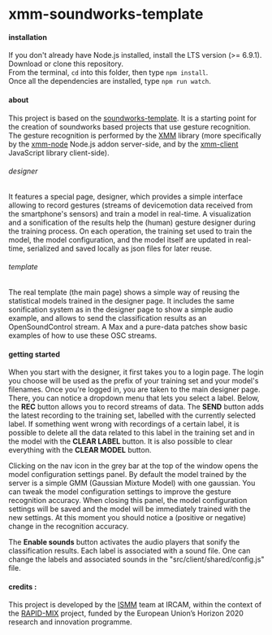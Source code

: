 # xmm-soundworks-template

#### installation

If you don't already have Node.js installed, install the LTS version (>= 6.9.1).  
Download or clone this repository.  
From the terminal, `cd` into this folder, then type `npm install`.  
Once all the dependencies are installed, type `npm run watch`.  

#### about

This project is based on the [soundworks-template](https://github.com/collective-soundworks/soundworks-template).
It is a starting point for the creation of soundworks based projects that use gesture recognition.
The gesture recognition is performed by the [XMM](https://github.com/Ircam-RnD/xmm) library (more specifically
by the [xmm-node](https://github.com/Ircam-RnD/xmm-node) Node.js addon server-side, and by the
[xmm-client](https://github.com/Ircam-RnD/xmm-client) JavaScript library client-side).

###### designer

It features a special page, designer, which provides a simple interface allowing to record gestures
(streams of devicemotion data received from the smartphone's sensors) and train a model in real-time.
A visualization and a sonification of the results help the (human) gesture designer during the training process.
On each operation, the training set used to train the model, the model configuration, and the model itself
are updated in real-time, serialized and saved locally as json files for later reuse.

###### template

The real template (the main page) shows a simple way of reusing the statistical models trained in the designer page.
It includes the same sonification system as in the designer page to show a simple audio example, and allows to send the
classification results as an OpenSoundControl stream.
A Max and a pure-data patches show basic examples of how to use these OSC streams.

#### getting started

When you start with the designer, it first takes you to a login page.
The login you choose will be used as the prefix of your training set and your model's filenames.
Once you're logged in, you are taken to the main designer page.
There, you can notice a dropdown menu that lets you select a label.
Below, the **REC** button allows you to record streams of data.
The **SEND** button adds the latest recording to the training set, labelled with the currently
selected label.
If something went wrong with recordings of a certain label, it is possible to delete all the data
related to this label in the training set and in the model with the **CLEAR LABEL** button.
It is also possible to clear everything with the **CLEAR MODEL** button.  
  
Clicking on the nav icon in the grey bar at the top of the window opens the model configuration settings panel.
By default the model trained by the server is a simple GMM (Gaussian Mixture Model) with one gaussian.
You can tweak the model configuration settings to improve the gesture recognition accuracy.
When closing this panel, the model configuration settings will be saved and the model
will be immediately trained with the new settings. At this moment you should notice
a (positive or negative) change in the recognition accuracy.  
  
The **Enable sounds** button activates the audio players that sonify the classification results.
Each label is associated with a sound file.
One can change the labels and associated sounds in the "src/client/shared/config.js" file.

#### credits :

This project is developed by the [ISMM](http://ismm.ircam.fr/) team at IRCAM,
within the context of the [RAPID-MIX](http://rapidmix.goldsmithsdigital.com/)
project, funded by the European Union’s Horizon 2020 research and innovation programme.  
